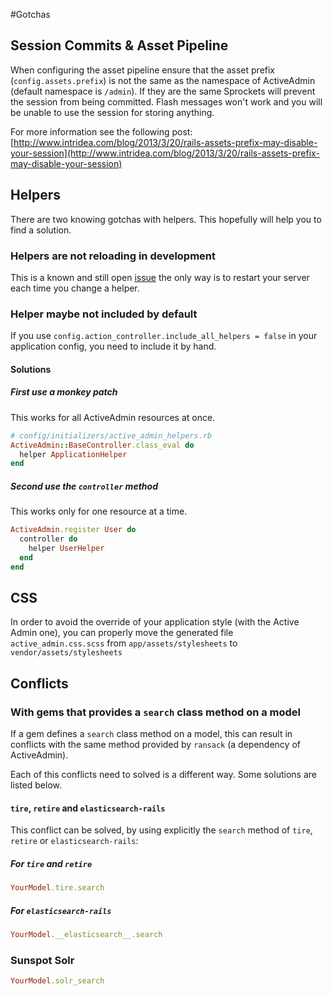 #Gotchas

## Session Commits & Asset Pipeline

When configuring the asset pipeline ensure that the asset prefix 
(`config.assets.prefix`) is not the same as the namespace of ActiveAdmin 
(default namespace is `/admin`). If they are the same Sprockets will prevent the 
session from being committed. Flash messages won't work and you will be unable to 
use the session for storing anything.

For more information see the following post: 
[http://www.intridea.com/blog/2013/3/20/rails-assets-prefix-may-disable-your-session](http://www.intridea.com/blog/2013/3/20/rails-assets-prefix-may-disable-your-session)

## Helpers

There are two knowing gotchas with helpers. This hopefully will help you to
find a solution.

### Helpers are not reloading in development

This is a known and still open [issue](https://github.com/activeadmin/activeadmin/issues/697)
the only way is to restart your server each time you change a helper.

### Helper maybe not included by default

If you use `config.action_controller.include_all_helpers = false` in your application config, 
you need to include it by hand.

#### Solutions

##### First use a monkey patch

This works for all ActiveAdmin resources at once.

```ruby
# config/initializers/active_admin_helpers.rb
ActiveAdmin::BaseController.class_eval do
  helper ApplicationHelper
end
```

##### Second use the `controller` method

This works only for one resource at a time.

```ruby
ActiveAdmin.register User do
  controller do
    helper UserHelper
  end
end
```

## CSS

In order to avoid the override of your application style (with the Active Admin one), you can properly move the generated file `active_admin.css.scss` from `app/assets/stylesheets` to `vendor/assets/stylesheets`

## Conflicts

### With gems that provides a `search` class method on a model

If a gem defines a `search` class method on a model, this can result in conflicts 
with the same method provided by `ransack` (a dependency of ActiveAdmin).

Each of this conflicts need to solved is a different way. Some solutions are 
listed below.

#### `tire`, `retire` and `elasticsearch-rails`

This conflict can be solved, by using explicitly the `search` method of `tire`, 
`retire` or `elasticsearch-rails`:

##### For `tire` and `retire`

```ruby
YourModel.tire.search
```

##### For `elasticsearch-rails`

```ruby
YourModel.__elasticsearch__.search
```

### Sunspot Solr

```ruby
YourModel.solr_search
```

